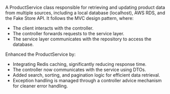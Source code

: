 A ProductService class responsible for retrieving and updating product data from multiple sources, including a local database (localhost), AWS RDS, and the Fake Store API. It follows the MVC design pattern, where:
* The client interacts with the controller.
* The controller forwards requests to the service layer.
* The service layer communicates with the repository to access the database.

Enhanced the ProductService by:
* Integrating Redis caching, significantly reducing response time.
* The controller now communicates with the service using DTOs.
* Added search, sorting, and pagination logic for efficient data retrieval.
* Exception handling is managed through a controller advice mechanism for cleaner error handling.
